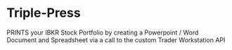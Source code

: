 # Triple-Press

PRINTS your IBKR Stock Portfolio by creating a Powerpoint / Word Document and Spreadsheet via a call to the custom Trader Workstation API
